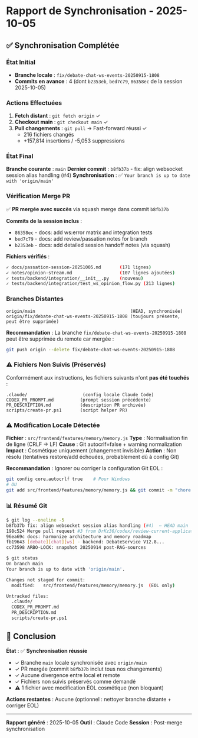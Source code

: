 # Rapport de Synchronisation - 2025-10-05

## ✅ Synchronisation Complétée

### État Initial
- **Branche locale** : `fix/debate-chat-ws-events-20250915-1808`
- **Commits en avance** : 4 (dont `b2353eb`, `bed7c79`, `86358ec` de la session 2025-10-05)

### Actions Effectuées

1. **Fetch distant** : `git fetch origin` ✓
2. **Checkout main** : `git checkout main` ✓
3. **Pull changements** : `git pull` → Fast-forward réussi ✓
   - 216 fichiers changés
   - +157,814 insertions / -5,053 suppressions

### État Final

**Branche courante** : `main`
**Dernier commit** : `b8fb37b` - fix: align websocket session alias handling (#4)
**Synchronisation** : ✅ `Your branch is up to date with 'origin/main'`

### Vérification Merge PR

✅ **PR mergée avec succès** via squash merge dans commit `b8fb37b`

**Commits de la session inclus** :
- `86358ec` - docs: add ws:error matrix and integration tests
- `bed7c79` - docs: add review/passation notes for branch
- `b2353eb` - docs: add detailed session handoff notes (via squash)

**Fichiers vérifiés** :
```bash
✓ docs/passation-session-20251005.md       (171 lignes)
✓ notes/opinion-stream.md                  (107 lignes ajoutées)
✓ tests/backend/integration/__init__.py    (nouveau)
✓ tests/backend/integration/test_ws_opinion_flow.py (213 lignes)
```

### Branches Distantes

```
origin/main                                    (HEAD, synchronisée)
origin/fix/debate-chat-ws-events-20250915-1808 (toujours présente, peut être supprimée)
```

**Recommandation** : La branche `fix/debate-chat-ws-events-20250915-1808` peut être supprimée du remote car mergée :
```bash
git push origin --delete fix/debate-chat-ws-events-20250915-1808
```

### ⚠️ Fichiers Non Suivis (Préservés)

Conformément aux instructions, les fichiers suivants n'ont **pas été touchés** :

```
.claude/                     (config locale Claude Code)
CODEX_PR_PROMPT.md          (prompt session précédente)
PR_DESCRIPTION.md           (description PR archivée)
scripts/create-pr.ps1       (script helper PR)
```

### ⚠️ Modification Locale Détectée

**Fichier** : `src/frontend/features/memory/memory.js`
**Type** : Normalisation fin de ligne (CRLF → LF)
**Cause** : Git autocrlf=false + warning normalization
**Impact** : Cosmétique uniquement (changement invisible)
**Action** : Non résolu (tentatives restore/add échouées, probablement dû à config Git)

**Recommandation** : Ignorer ou corriger la configuration Git EOL :
```bash
git config core.autocrlf true    # Pour Windows
# OU
git add src/frontend/features/memory/memory.js && git commit -m "chore: normalize EOL"
```

### 📊 Résumé Git

```bash
$ git log --oneline -5
b8fb37b fix: align websocket session alias handling (#4)  ← HEAD main
198c524 Merge pull request #3 from DrKz36/codex/review-current-application-state-and-issues
96ea69c docs: harmonize architecture and memory roadmap
fb19643 [debate][chat][ws] - backend: DebateService V12.8...
cc73598 ARBO-LOCK: snapshot 20250914 post-RAG-sources

$ git status
On branch main
Your branch is up to date with 'origin/main'.

Changes not staged for commit:
  modified:   src/frontend/features/memory/memory.js  (EOL only)

Untracked files:
  .claude/
  CODEX_PR_PROMPT.md
  PR_DESCRIPTION.md
  scripts/create-pr.ps1
```

## 🎯 Conclusion

**État** : ✅ **Synchronisation réussie**

- ✓ Branche `main` locale synchronisée avec `origin/main`
- ✓ PR mergée (commit `b8fb37b` inclut tous nos changements)
- ✓ Aucune divergence entre local et remote
- ✓ Fichiers non suivis préservés comme demandé
- ⚠️ 1 fichier avec modification EOL cosmétique (non bloquant)

**Actions restantes** : Aucune (optionnel : nettoyer branche distante + corriger EOL)

---

**Rapport généré** : 2025-10-05
**Outil** : Claude Code
**Session** : Post-merge synchronisation
